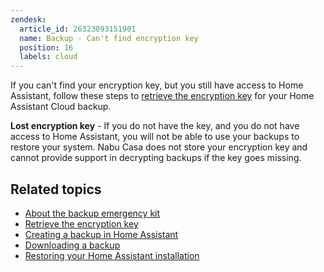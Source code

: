 ```yaml
---
zendesk:
  article_id: 26323093151901
  name: Backup - Can't find encryption key
  position: 16
  labels: cloud
---
```


If you can't find your encryption key, but you still have access to Home Assistant, follow these steps to [retrieve the encryption key](https://www.home-assistant.io/more-info/backup-emergency-kit/#i-lost-my-backup-encryption-key---how-can-i-retrieve-it) for your Home Assistant Cloud backup.

**Lost encryption key** - If you do not have the key, and you do not have access to Home Assistant, you will not be able to use your backups to restore your system. Nabu Casa does not store your encryption key and cannot provide support in decrypting backups if the key goes missing.

## Related topics

- [About the backup emergency kit](https://www.home-assistant.io/more-info/backup-emergency-kit/)
- [Retrieve the encryption key](https://www.home-assistant.io/more-info/backup-emergency-kit/#i-lost-my-backup-encryption-key---how-can-i-retrieve-it)
- [Creating a backup in Home Assistant](https://www.home-assistant.io/common-tasks/general/#backups)
- [Downloading a backup](https://www.home-assistant.io/common-tasks/general/#downloading-a-backup-from-home-assistant-cloud)
- [Restoring your Home Assistant installation](https://www.home-assistant.io/common-tasks/general/#restoring-a-backup)